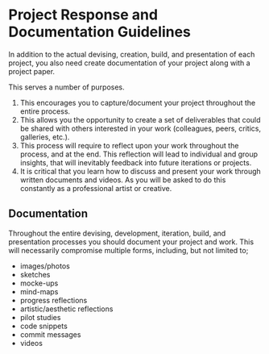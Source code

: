 # Project Response and Documentation Guidelines

In addition to the actual devising, creation, build, and presentation of each project, you also need create documentation of your project along with a project paper.

This serves a number of purposes.

1. This encourages you to capture/document your project throughout the entire process.
2. This allows you the opportunity to create a set of deliverables that could be shared with others interested in your work (colleagues, peers, critics, galleries, etc.).
3. This process will require to reflect upon your work throughout the process, and at the end. This reflection will lead to individual and group insights, that will inevitably feedback into future iterations or projects.
4. It is critical that you learn how to discuss and present your work through written documents and videos. As you will be asked to do this constantly as a professional artist or creative.


## Documentation

Throughout the entire devising, development, iteration, build, and presentation processes you should document your project and work. This will necessarily compromise multiple forms, including, but not limited to;

- images/photos
- sketches
- mocke-ups
- mind-maps
- progress reflections
- artistic/aesthetic reflections
- pilot studies
- code snippets
- commit messages
- videos
